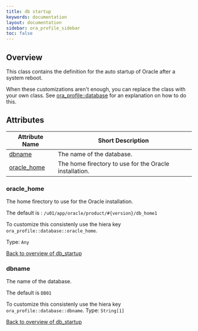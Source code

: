 ```yaml
---
title: db startup
keywords: documentation
layout: documentation
sidebar: ora_profile_sidebar
toc: false
---
```

## Overview

This class contains the definition for the auto startup of Oracle after a system reboot.

When these customizations aren't enough, you can replace the class with your own class. See [ora_profile::database](./database.html) for an explanation on how to do this.




## Attributes



Attribute Name                         | Short Description                                      |
-------------------------------------- | ------------------------------------------------------ |
[dbname](#db_startup_dbname)           | The name of the database.                              |
[oracle_home](#db_startup_oracle_home) | The home firectory to use for the Oracle installation. |




### oracle_home<a name='db_startup_oracle_home'>

The home firectory to use for the Oracle installation.

The default is : `/u01/app/oracle/product/#{version}/db_home1`

To customize this consistenly use the hiera key `ora_profile::database::oracle_home`.


Type: `Any`



[Back to overview of db_startup](#attributes)

### dbname<a name='db_startup_dbname'>

The name of the database.

The default is `DB01`

To customize this consistenly use the hiera key `ora_profile::database::dbname`.
Type: `String[1]`



[Back to overview of db_startup](#attributes)
